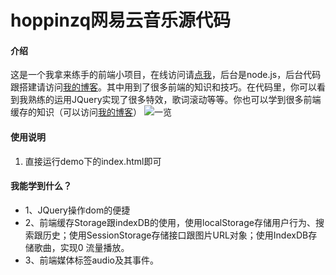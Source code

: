 # hoppinzq网易云音乐源代码

#### 介绍
这是一个我拿来练手的前端小项目，在线访问请[点我](http://hoppinzq.com:1234/test/index.html)，后台是node.js，后台代码跟搭建请访问[我的博客](http://hoppinzq.com/blog/blog.html/103/12/25/554/2)。其中用到了很多前端的知识和技巧。在代码里，你可以看到我熟练的运用JQuery实现了很多特效，歌词滚动等等。你也可以学到很多前端缓存的知识（可以访问[我的博客](https://blog.csdn.net/qq_41544289/article/details/118894495)）
![一览](https://images.gitee.com/uploads/images/2021/0917/233049_91a27a4d_5294558.png "4ed23eac67f606badc39c0d758fbc7f.png")

#### 使用说明

1.  直接运行demo下的index.html即可

#### 我能学到什么？
+ 1、JQuery操作dom的便捷
+ 2、前端缓存Storage跟indexDB的使用，使用localStorage存储用户行为、搜索跟历史；使用SessionStorage存储接口跟图片URL对象；使用IndexDB存储歌曲，实现0
流量播放。
+ 3、前端媒体标签audio及其事件。
